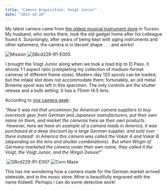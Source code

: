 ```yaml
---
title: "Camera Acquisition: Voigt Junior"
date: "2015-10-20"
---
```


My latest camera came from [the oldest musical instrument store](http://www.chicagomusicstore.com/) in Tucson. My husband, who works there, took the old gadget home after his colleague found it. Surprisingly, after years of being kept with aging instruments and other ephemera, the camera is in decent shape . . . and works!

![Mission](images/SBcd229-R1-E006-300x300.jpg) ![SBcd229-R1-E005](images/SBcd229-R1-E005.jpg)

I brought the Voigt Junior along when we took a road trip to El Paso. It shoots 1:1 aspect ratio (completing my collection of medium-format cameras of different frame sizes). Modern-day 120 spools can be loaded, but the intake slot does not accommodate them; fortunately, an old metal Brownie spool was left in this specimen. The only controls are the shutter release and a bulb setting. It has a 75mm f4.5 lens.

According to [one camera geek](http://en.allexperts.com/q/Cameras-3213/Voigt-camera.htm):

_"Now it was not that uncommon for American camera suppliers to buy overstock gear from German and Japanese manufacturers, put their own name on them, and market the cameras here as their own products.  However, here we have an example of a camera made in America, it was purchased at a deep discount by a large German supplier, and sold over there instead!  In America this camera was called the Vokar A and Vokar B (depending on the lens and shutter combinations).  But when Wirgin of Germany marketed the camera under their own name, they called it the Voigt, the Voigt Junior, and the Wirgin Deluxe!"_

 ![SBcd229-R1-E007](images/SBcd229-R1-E007.jpg) ![Corn Maze](images/SBcd229-R1-E009-300x300.jpg)

This has me wondering how a camera made for the German market arrived stateside, and in the music store. Mine is beautifully engraved with the name Kidwell. Perhaps I can do some detective work!
